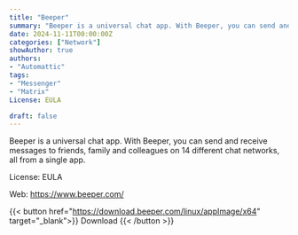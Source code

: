 ```yaml
---
title: "Beeper"
summary: "Beeper is a universal chat app. With Beeper, you can send and receive messages to friends, family and colleagues on 14 different chat networks, all from a single app."
date: 2024-11-11T00:00:00Z
categories: ["Network"]
showAuthor: true
authors:
- "Automattic"
tags: 
- "Messenger"
- "Matrix"
License: EULA

draft: false
---
```


Beeper is a universal chat app. With Beeper, you can send and receive messages to friends, family and colleagues on 14 different chat networks, all from a single app.

License: EULA

Web: <https://www.beeper.com/>

{{< button href="https://download.beeper.com/linux/appImage/x64" target="_blank">}}
Download
{{< /button >}}